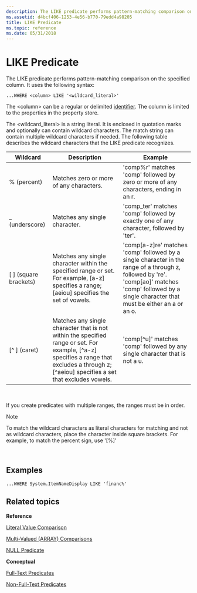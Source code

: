 ```yaml
---
description: The LIKE predicate performs pattern-matching comparison on the specified column.
ms.assetid: d4bcf406-1253-4e56-b770-79edd4a98205
title: LIKE Predicate
ms.topic: reference
ms.date: 05/31/2018
---
```


# LIKE Predicate

The LIKE predicate performs pattern-matching comparison on the specified column. It uses the following syntax:


```
...WHERE <column> LIKE '<wildcard_literal>'
```



The &lt;column&gt; can be a regular or delimited [identifier](-search-sql-identifiers.md). The column is limited to the properties in the property store.

The <wildcard\_literal> is a string literal. It is enclosed in quotation marks and optionally can contain wildcard characters. The match string can contain multiple wildcard characters if needed. The following table describes the wildcard characters that the LIKE predicate recognizes.



| Wildcard                | Description                                                                                                                                                                                     | Example                                                                                                                                                                                                              |
|-------------------------|-------------------------------------------------------------------------------------------------------------------------------------------------------------------------------------------------|----------------------------------------------------------------------------------------------------------------------------------------------------------------------------------------------------------------------|
| % (percent)             | Matches zero or more of any characters.                                                                                                                                                         | 'comp%r' matches 'comp' followed by zero or more of any characters, ending in an r.                                                                                                                                  |
| \_ (underscore)         | Matches any single character.                                                                                                                                                                   | 'comp\_ter' matches 'comp' followed by exactly one of any character, followed by 'ter'.                                                                                                                              |
| \[ \] (square brackets) | Matches any single character within the specified range or set. For example, \[a-z\] specifies a range; \[aeiou\] specifies the set of vowels.                                                  | 'comp\[a-z\]re' matches 'comp' followed by a single character in the range of a through z, followed by 're'. 'comp\[ao\]' matches 'comp' followed by a single character that must be either an a or an o.<br/> |
| \[^ \] (caret)          | Matches any single character that is not within the specified range or set. For example, \[^a-z\] specifies a range that excludes a through z; \[^aeiou\] specifies a set that excludes vowels. | 'comp\[^u\]' matches 'comp' followed by any single character that is not a u.                                                                                                                                        |



 

If you create predicates with multiple ranges, the ranges must be in order.

> [!Note]  
> To match the wildcard characters as literal characters for matching and not as wildcard characters, place the character inside square brackets. For example, to match the percent sign, use '\[%\]'

 

## Examples


```
...WHERE System.ItemNameDisplay LIKE 'financ%'
```



## Related topics

<dl> <dt>

**Reference**
</dt> <dt>

[Literal Value Comparison](-search-sql-literalvaluecomparison.md)
</dt> <dt>

[Multi-Valued (ARRAY) Comparisons](-search-sql-multivaluedcomparisons.md)
</dt> <dt>

[NULL Predicate](-search-sql-null.md)
</dt> <dt>

**Conceptual**
</dt> <dt>

[Full-Text Predicates](-search-sql-fulltextpredicates.md)
</dt> <dt>

[Non-Full-Text Predicates](-search-sql-nonfulltextpredicates.md)
</dt> </dl>

 

 




